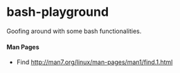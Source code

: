 # bash-playground

Goofing around with some bash functionalities.

#### Man Pages

 - Find http://man7.org/linux/man-pages/man1/find.1.html